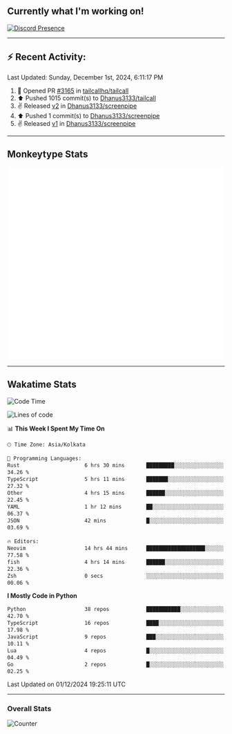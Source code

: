 ## Currently what I'm working on!
[![Discord Presence](https://lanyard.cnrad.dev/api/534981034400284712)](https://discord.com/users/534981034400284712)

---

## :zap: Recent Activity:
<!--RECENT_ACTIVITY:last_update-->
Last Updated: Sunday, December 1st, 2024, 6:11:17 PM
<!--RECENT_ACTIVITY:last_update_end-->
<!--RECENT_ACTIVITY:start-->
1. 💪 Opened PR [#3165](https://github.com/tailcallhq/tailcall/pull/3165) in [tailcallhq/tailcall](https://github.com/tailcallhq/tailcall)<br>
2. ⬆️ Pushed 1015 commit(s) to [Dhanus3133/tailcall](https://github.com/Dhanus3133/tailcall)<br>
3. ✌️ Released [v2](https://github.com/Dhanus3133/screenpipe/releases/tag/v2) in [Dhanus3133/screenpipe](https://github.com/Dhanus3133/screenpipe)<br>
4. ⬆️ Pushed 1 commit(s) to [Dhanus3133/screenpipe](https://github.com/Dhanus3133/screenpipe)<br>
5. ✌️ Released [v1](https://github.com/Dhanus3133/screenpipe/releases/tag/v1) in [Dhanus3133/screenpipe](https://github.com/Dhanus3133/screenpipe)<br>
<!--RECENT_ACTIVITY:end-->

---

## Monkeytype Stats
<a href="https://monkeytype.com/profile/dhanus">
  <img src="https://raw.githubusercontent.com/Dhanus3133/Dhanus3133/monkeytype/monkeytype-lb.svg" alt="Monkeytype Profile" />
</a>

---

## Wakatime Stats
<!--START_SECTION:waka-->
![Code Time](http://img.shields.io/badge/Code%20Time-2%2C379%20hrs%2011%20mins-blue)

![Lines of code](https://img.shields.io/badge/From%20Hello%20World%20I%27ve%20Written-5.6%20million%20lines%20of%20code-blue)

📊 **This Week I Spent My Time On** 

```text
🕑︎ Time Zone: Asia/Kolkata

💬 Programming Languages: 
Rust                     6 hrs 30 mins       █████████░░░░░░░░░░░░░░░░   34.26 % 
TypeScript               5 hrs 11 mins       ███████░░░░░░░░░░░░░░░░░░   27.32 % 
Other                    4 hrs 15 mins       ██████░░░░░░░░░░░░░░░░░░░   22.45 % 
YAML                     1 hr 12 mins        ██░░░░░░░░░░░░░░░░░░░░░░░   06.37 % 
JSON                     42 mins             █░░░░░░░░░░░░░░░░░░░░░░░░   03.69 % 

🔥 Editors: 
Neovim                   14 hrs 44 mins      ███████████████████░░░░░░   77.58 % 
fish                     4 hrs 14 mins       ██████░░░░░░░░░░░░░░░░░░░   22.36 % 
Zsh                      0 secs              ░░░░░░░░░░░░░░░░░░░░░░░░░   00.06 % 
```

**I Mostly Code in Python** 

```text
Python                   38 repos            ███████████░░░░░░░░░░░░░░   42.70 % 
TypeScript               16 repos            ████░░░░░░░░░░░░░░░░░░░░░   17.98 % 
JavaScript               9 repos             ███░░░░░░░░░░░░░░░░░░░░░░   10.11 % 
Lua                      4 repos             █░░░░░░░░░░░░░░░░░░░░░░░░   04.49 % 
Go                       2 repos             █░░░░░░░░░░░░░░░░░░░░░░░░   02.25 % 
```




 Last Updated on 01/12/2024 19:25:11 UTC
<!--END_SECTION:waka-->
---

### Overall Stats

<img src="https://moe-counter.glitch.me/get/@Dhanus3133?theme=asoul" alt="Counter" />

